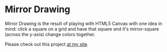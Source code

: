 # Mirror Drawing

Mirror Drawing is the result of playing with HTML5 Canvas with one
idea in mind: click a square on a grid and have that square and it's
mirror-square (across the y-axis) change colors together.

Please check out this project [at my site](http://lyledenman.com/web-projects/MirrorDrawing/ "MirrorDraw").

